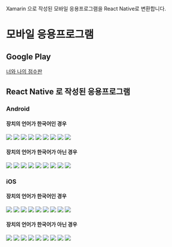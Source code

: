 Xamarin 으로 작성된 모바일 응용프로그램을 React Native로 변환합니다.

# 모바일 응용프로그램

## Google Play

[너와 나의 점수판](https://play.google.com/store/apps/details?id=kr.bbon.ScoreBoard)

## React Native 로 작성된 응용프로그램

### Android 

#### 장치의 언어가 한국어인 경우

![](./images/android/ko/001.png)
![](./images/android/ko/002.png)
![](./images/android/ko/003.png)
![](./images/android/ko/004.png)
![](./images/android/ko/005.png)
![](./images/android/ko/006.png)
![](./images/android/ko/007.png)
![](./images/android/ko/008.png)
![](./images/android/ko/009.png)

#### 장치의 언어가 한국어가 아닌 경우

![](./images/android/en/001.png)
![](./images/android/en/002.png)
![](./images/android/en/003.png)
![](./images/android/en/004.png)
![](./images/android/en/005.png)
![](./images/android/en/006.png)
![](./images/android/en/007.png)
![](./images/android/en/008.png)
![](./images/android/en/009.png)

### iOS

#### 장치의 언어가 한국어인 경우

![](./images/ios/ko/001.png)
![](./images/ios/ko/002.png)
![](./images/ios/ko/003.png)
![](./images/ios/ko/004.png)
![](./images/ios/ko/005.png)
![](./images/ios/ko/006.png)
![](./images/ios/ko/007.png)
![](./images/ios/ko/008.png)
![](./images/ios/ko/009.png)

#### 장치의 언어가 한국어가 아닌 경우

![](./images/ios/en/001.png)
![](./images/ios/en/002.png)
![](./images/ios/en/003.png)
![](./images/ios/en/004.png)
![](./images/ios/en/005.png)
![](./images/ios/en/006.png)
![](./images/ios/en/007.png)
![](./images/ios/en/008.png)
![](./images/ios/en/009.png)
